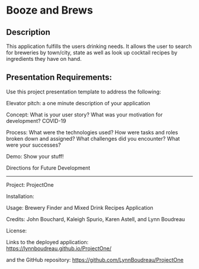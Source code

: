 # Booze and Brews

## Description
This application fulfills the users drinking needs.  It allows the user to search for breweries by town/city, state as well as look up cocktail recipes by ingredients they have on hand.



##

## Presentation Requirements:

Use this project presentation template to address the following:

Elevator pitch: a one minute description of your application

Concept: What is your user story? What was your motivation for development?
COVID-19

Process: What were the technologies used?
How were tasks and roles broken down and assigned?
What challenges did you encounter?
What were your successes?

Demo: Show your stuff!

Directions for Future Development

---

Project: ProjectOne

Installation:

Usage: Brewery Finder and Mixed Drink Recipes Application

Credits: John Bouchard, Kaleigh Spurio, Karen Astell, and Lynn Boudreau

License:

Links to the deployed application:
https://lynnboudreau.github.io/ProjectOne/

and the GitHub repository:
https://github.com/LynnBoudreau/ProjectOne


